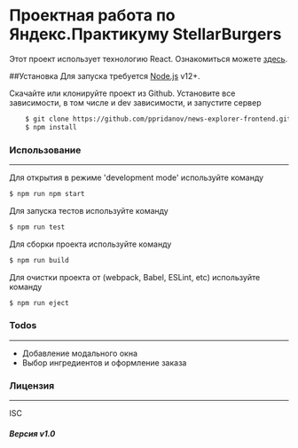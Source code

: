 # Проектная работа по Яндекс.Практикуму StellarBurgers

Этот проект использует технологию React. Ознакомиться можете [здесь](https://reactjs.org).


##Установка
Для запуска требуется [Node.js](https://nodejs.org/) v12+.

Скачайте или клонируйте проект из Github. Установите все зависимости, в том числе и dev зависимости, и запустите сервер

```sh
    $ git clone https://github.com/ppridanov/news-explorer-frontend.git
    $ npm install
```

### Использование
------------
Для открытия в режиме 'development mode' используйте команду

```sh
$ npm run npm start
```

Для запуска тестов используйте команду

```sh
$ npm run test
```

Для сборки проекта используйте команду

```sh
$ npm run build
```

Для очистки проекта от (webpack, Babel, ESLint, etc)  используйте команду

```sh
$ npm run eject
```

### Todos
------------
- Добавление модального окна
- Выбор ингредиентов и оформление заказа

### Лицензия
---------
ISC


##### Версия v1.0